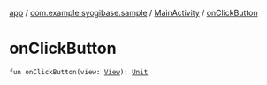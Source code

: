 [app](../../index.md) / [com.example.syogibase.sample](../index.md) / [MainActivity](index.md) / [onClickButton](./on-click-button.md)

# onClickButton

`fun onClickButton(view: `[`View`](https://developer.android.com/reference/android/view/View.html)`): `[`Unit`](https://kotlinlang.org/api/latest/jvm/stdlib/kotlin/-unit/index.html)